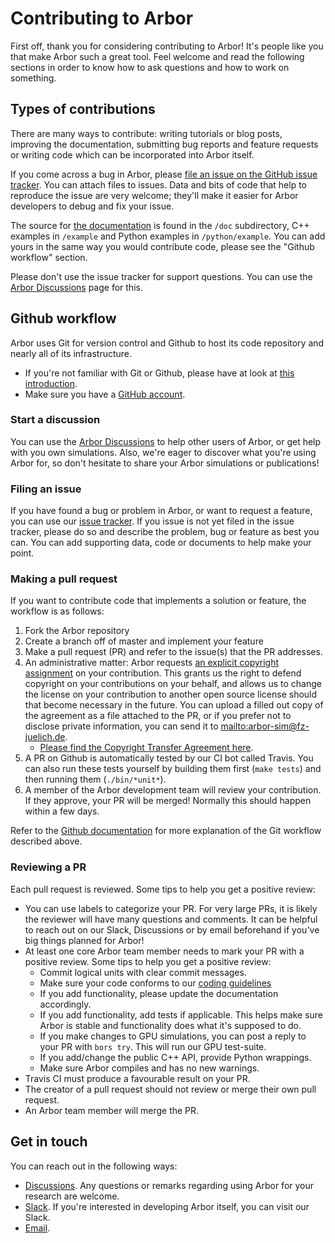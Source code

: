 # Contributing to Arbor

First off, thank you for considering contributing to Arbor! It's people like you that
make Arbor such a great tool. Feel welcome and read the following sections in order to
know how to ask questions and how to work on something.

## Types of contributions

There are many ways to contribute: writing tutorials or blog posts, improving the
documentation, submitting bug reports and feature requests or writing code which can be
incorporated into Arbor itself.

If you come across a bug in Arbor, please [file an issue on the GitHub issue tracker](https://github.com/arbor-sim/arbor/issues/new).
You can attach files to issues. Data and bits of code that help to reproduce the issue
are very welcome; they'll make it easier for Arbor developers to debug and fix your issue.

The source for [the documentation](https://arbor.readthedocs.io) is found in the `/doc` subdirectory,
C++ examples in `/example` and Python examples in `/python/example`. You can add yours in the same way
you would contribute code, please see the "Github workflow" section.

Please don't use the issue tracker for support questions. You can use the [Arbor Discussions](https://github.com/arbor-sim/arbor/discussions)
page for this.

## Github workflow

Arbor uses Git for version control and Github to host its code repository and nearly
all of its infrastructure.

* If you're not familiar with Git or Github, please have at look at
[this introduction](https://docs.github.com/en/free-pro-team@latest/github/getting-started-with-github/set-up-git).
* Make sure you have a [GitHub account](https://github.com/signup/free).

### Start a discussion

You can use the [Arbor Discussions](https://github.com/arbor-sim/arbor/discussions) to help other users of Arbor,
or get help with you own simulations. Also, we're eager to discover what you're using Arbor for, so don't hesitate
to share your Arbor simulations or publications!

### Filing an issue

If you have found a bug or problem in Arbor, or want to request a feature, you can use our
[issue tracker](https://github.com/arbor-sim/arbor/issues). If you issue is not yet filed in the issue tracker,
please do so and describe the problem, bug or feature as best you can. You can add supporting data, code or documents
to help make your point.

### Making a pull request

If you want to contribute code that implements a solution or feature, the workflow is as follows:

1. Fork the Arbor repository
2. Create a branch off of master and implement your feature
3. Make a pull request (PR) and refer to the issue(s) that the PR addresses.
4. An administrative matter: Arbor requests [an explicit copyright assignment](https://en.wikipedia.org/wiki/Copyright_transfer_agreement)
on your contribution. This grants us the right to defend copyright on your contributions on your behalf,
and allows us to change the license on your contribution to another open source license should that become
necessary in the future. You can upload a filled out copy of the agreement as a file attached to the PR, or
if you prefer not to disclose private information, you can send it to <mailto:arbor-sim@fz-juelich.de>.
    * [Please find the Copyright Transfer Agreement here](https://github.com/arbor-sim/arbor-materials/tree/master/copyright-transfer-agreement).
5. A PR on Github is automatically tested by our CI bot called Travis. You can also run these tests yourself
by building them first (`make tests`) and then running them (`./bin/*unit*`).
6. A member of the Arbor development team will review your contribution. If they approve,
your PR will be merged! Normally this should happen within a few days.

Refer to the [Github documentation](https://docs.github.com/en/free-pro-team@latest/github/collaborating-with-issues-and-pull-requests/creating-a-pull-request)
for more explanation of the Git workflow described above.

### Reviewing a PR

Each pull request is reviewed. Some tips to help you get a positive review:

* You can use labels to categorize your PR. For very large PRs, it is likely the reviewer will have
many questions and comments. It can be helpful to reach out on our Slack, Discussions or by email
beforehand if you've big things planned for Arbor!
* At least one core Arbor team member needs to mark your PR with a positive review. Some tips to
help you get a positive review:
    * Commit logical units with clear commit messages.
    * Make sure your code conforms to our [coding guidelines](https://github.com/arbor-sim/arbor/wiki/Coding-Style-Guidelines)
    * If you add functionality, please update the documentation accordingly.
    * If you add functionality, add tests if applicable. This helps make sure Arbor is stable and
    functionality does what it's supposed to do.
    * If you make changes to GPU simulations, you can post a reply to your PR with `bors try`. This will run our GPU test-suite.
    * If you add/change the public C++ API, provide Python wrappings.
    * Make sure Arbor compiles and has no new warnings.
* Travis CI must produce a favourable result on your PR.
* The creator of a pull request should not review or merge their own pull request.
* An Arbor team member will merge the PR.

## Get in touch

You can reach out in the following ways:

* [Discussions](https://github.com/arbor-sim/arbor/discussions). Any questions or remarks regarding using Arbor
for your research are welcome.
* [Slack](https://mcnest.slack.com). If you're interested in developing Arbor itself, you can visit our Slack.
* [Email](mailto:arbor-sim@fz-juelich.de).
